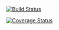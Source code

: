 [![Build Status](https://travis-ci.org/pagel56/cs207test.svg?branch=master)](https://travis-ci.org/pagel56/cs207test.svg?branch=master)

[![Coverage Status](https://coveralls.io/repos/github/pagel56/cs207test/badge.svg?branch=master)](https://coveralls.io/github/pagel56/cs207test?branch=master)
